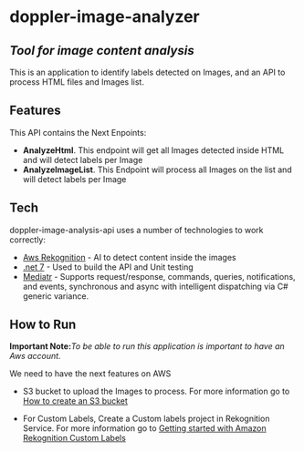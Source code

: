 # doppler-image-analyzer

## _Tool for image content analysis_ 

This is an application to identify labels detected on Images, and an API to process HTML files and Images list.

## Features

This API contains the Next Enpoints:

- **AnalyzeHtml**. This endpoint will get all Images detected inside HTML and will detect labels per Image
- **AnalyzeImageList**. This Endpoint will process all Images on the list and will detect labels per Image

## Tech

doppler-image-analysis-api uses a number of technologies to work correctly:

- [Aws Rekognition] - AI to detect content inside the images
- [.net 7] - Used to build the API and Unit testing
- [Mediatr] - Supports request/response, commands, queries, notifications, and events, synchronous and async with intelligent dispatching via C# generic variance.

## How to Run

**Important Note:**_To be able to run this application is important to have an Aws account._

We need to have the next features on AWS

- S3 bucket to upload the Images to process. For more information go to [How to create an S3 bucket](https://docs.aws.amazon.com/AmazonS3/latest/userguide/create-bucket-overview.html)
- For Custom Labels, Create a Custom labels project in Rekognition Service. For more information go to [Getting started with Amazon Rekognition Custom Labels](https://docs.aws.amazon.com/rekognition/latest/customlabels-dg/getting-started.html)

   [Aws Rekognition]: <https://aws.amazon.com/rekognition>
   [.net 7]: <https://learn.microsoft.com/en-us/dotnet/core/whats-new/dotnet-7>
   [Mediatr]: <https://github.com/jbogard/MediatR>